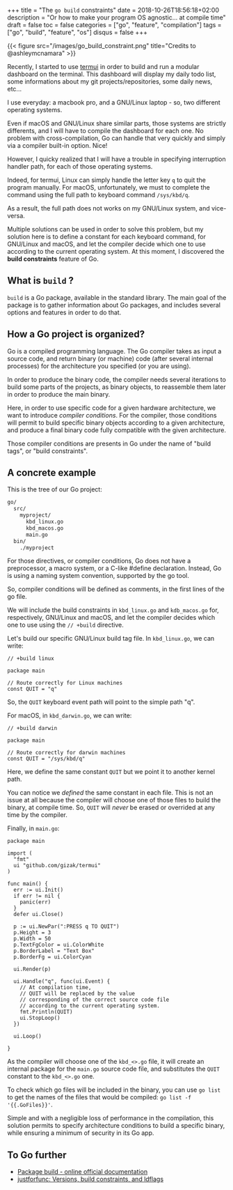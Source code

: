 +++
title = "The `go build` constraints"
date = 2018-10-26T18:56:18+02:00
description = "Or how to make your program OS agnostic... at compile time"
draft = false
toc = false
categories = ["go", "feature", "compilation"]
tags = ["go", "build", "feature", "os"]
disqus = false
+++

{{< figure src="/images/go_build_constraint.png" title="Credits to @ashleymcnamara" >}}

Recently, I started to use [termui](https://github.com/gizak/termui) in order to build and run
a modular dashboard on the terminal.
This dashboard will display my daily todo list, some informations about my git projects/repositories,
some daily news, etc...

I use everyday: a macbook pro, and a GNU/Linux laptop - so, two different operating systems.

Even if macOS and GNU/Linux share similar parts, those systems are strictly differents, and
I will have to compile the dashboard for each one.
No problem with cross-compilation, Go can handle that very quickly and simply via a compiler built-in option.
Nice!

However, I quicky realized that I will have a trouble in specifying interruption handler path, for each of those
operating systems.

Indeed, for termui, Linux can simply handle the letter key `q` to quit the program manually.
For macOS, unfortunately, we must to complete the command using the full path to keyboard command `/sys/kbd/q`.

As a result, the full path does not works on my GNU/Linux system, and vice-versa.

Multiple solutions can be used in order to solve this problem, but my solution here is to define
a constant for each keyboard command, for GNU/Linux and macOS, and let the compiler decide which one to
use according to the current operating system.
At this moment, I discovered the **build constraints** feature of Go.

## What is `build` ?

`build` is a Go package, available in the standard library.
The main goal of the package is to gather information about Go packages, and includes several options and
features in order to do that.

## How a Go project is organized?

Go is a compiled programming language.
The Go compiler takes as input a source code, and return binary (or machine) code (after several internal
processes) for the architecture you specified (or you are using).

In order to produce the binary code, the compiler needs several iterations to build some parts of the projects, as
binary objects, to reassemble them later in order to produce the main binary.

Here, in order to use specific code for a given hardware architecture, we want to introduce *compiler conditions*.
For the compiler, those conditions will permit to build specific binary objects according to a given architecture, and produce
a final binary code fully compatible with the given architecture.

Those compiler conditions are presents in Go under the name of "build tags", or "build constraints".

## A concrete example

This is the tree of our Go project:
```bash
go/
  src/
    myproject/
      kbd_linux.go
      kbd_macos.go
      main.go
  bin/
    ./myproject
```

For those directives, or compiler conditions, Go does not have a preprocessor, a macro system, or a C-like #define declaration.
Instead, Go is using a naming system convention, supported by the go tool.

So, compiler conditions will be defined as comments, in the first lines of the go file.

We will include the build constraints in `kbd_linux.go` and `kdb_macos.go` for, respectively, GNU/Linux and macOS,
and let the compiler decides which one to use using the `// +build` directive.

Let's build our specific GNU/Linux build tag file.
In `kbd_linux.go`, we can write:
```golang
// +build linux

package main

// Route correctly for Linux machines
const QUIT = "q"
```

So, the `QUIT` keyboard event path will point to the simple path "q".

For macOS, in `kbd_darwin.go`, we can write:
```golang
// +build darwin

package main

// Route correctly for darwin machines
const QUIT = "/sys/kbd/q"
```

Here, we define the same constant `QUIT` but we point it to another kernel path.

You can notice we *defined* the same constant in each file.
This is not an issue at all because the compiler will choose one of those files to
build the binary, at compile time.
So, `QUIT` will *never* be erased or overrided at any time by the compiler.

Finally, in `main.go`:
```golang
package main

import (
  "fmt"
  ui "github.com/gizak/termui"
)

func main() {
  err := ui.Init()
  if err != nil {
    panic(err)
  }
  defer ui.Close()

  p := ui.NewPar(":PRESS q TO QUIT")
  p.Height = 3
  p.Width = 50
  p.TextFgColor = ui.ColorWhite
  p.BorderLabel = "Text Box"
  p.BorderFg = ui.ColorCyan

  ui.Render(p)

  ui.Handle("q", func(ui.Event) {
    // At compilation time,
    // QUIT will be replaced by the value
    // corresponding of the correct source code file
    // according to the current operating system.
    fmt.Println(QUIT)
    ui.StopLoop()
  })

  ui.Loop()

}
```

As the compiler will choose one of the `kbd_<>.go` file, it will create an internal
package for the `main.go` source code file, and substitutes the `QUIT` constant to the `kbd_<>.go` one.

To check which go files will be included in the binary, you can use `go list` to get the names of the files that would be compiled: `go list -f '{{.GoFiles}}'`.

Simple and with a negligible loss of performance in the compilation, this solution
permits to specify architecture conditions to build a specific binary, while ensuring
a minimum of security in its Go app.

## To Go further

* [Package build - online official documentation](https://golang.org/pkg/go/build/)
* [justforfunc: Versions, build constraints, and ldflags](https://www.youtube.com/watch?v=-XSlev-d7UY)
